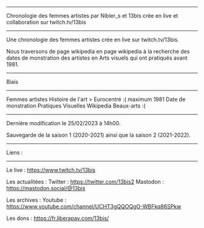 ___________________________________________________

Chronologie des femmes artistes
par Nibler_s et 13bis
crée en live et collaboration sur twitch.tv/13bis
___________________________________________________

Une chronologie des femmes artistes crée en live 
sur twitch.tv/13bis.

Nous traversons de page wikipedia en page wikipedia 
à la recherche des dates de monstration des artistes
en Arts visuels qui ont pratiqués avant 1981.
___________________________________________________
Biais
___________________________________________________
Femmes artistes
Histoire de l'art > Eurocentré :(
maximum 1981
Date de monstration
Pratiques Visuelles
Wikipedia
Beaux-arts :(
___________________________________________________

Dernière modification le 25/02/2023 à 14h00.

Sauvegarde de la saison 1 (2020-2021) ainsi que
la saison 2 (2021-2022).
___________________________________________________
Liens :
___________________________________________________
Le live :
https://www.twitch.tv/13bis

Les actualitées :
Twitter : https://twitter.com/13bis2
Mastodon : https://mastodon.social/@13bis

Les archives : 
Youtube : https://www.youtube.com/channel/UCHT3gQQOQgO-WBFkq86SPkw

Les dons : 
https://fr.liberapay.com/13bis/
